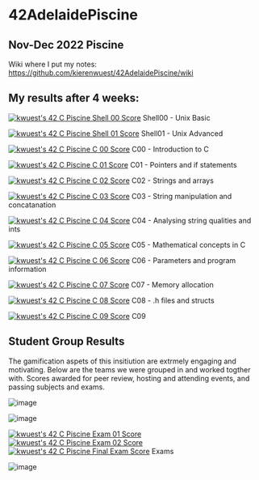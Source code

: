 # 42AdelaidePiscine
## Nov-Dec 2022 Piscine

Wiki where I put my notes: https://github.com/kierenwuest/42AdelaidePiscine/wiki

## My results after 4 weeks:

[![kwuest's 42 C Piscine Shell 00 Score](https://badge42.vercel.app/api/v2/clb55h6z600300fkzy9cemaa4/project/2886498)](https://github.com/JaeSeoKim/badge42) Shell00 - Unix Basic

[![kwuest's 42 C Piscine Shell 01 Score](https://badge42.vercel.app/api/v2/clb55h6z600300fkzy9cemaa4/project/2900198)](https://github.com/JaeSeoKim/badge42) Shell01 - Unix Advanced

[![kwuest's 42 C Piscine C 00 Score](https://badge42.vercel.app/api/v2/clb55h6z600300fkzy9cemaa4/project/2893436)](https://github.com/JaeSeoKim/badge42) 
C00 - Introduction to C

[![kwuest's 42 C Piscine C 01 Score](https://badge42.vercel.app/api/v2/clb55h6z600300fkzy9cemaa4/project/2904556)](https://github.com/JaeSeoKim/badge42) 
C01 - Pointers and if statements

[![kwuest's 42 C Piscine C 02 Score](https://badge42.vercel.app/api/v2/clb55h6z600300fkzy9cemaa4/project/2906558)](https://github.com/JaeSeoKim/badge42) 
C02 - Strings and arrays

[![kwuest's 42 C Piscine C 03 Score](https://badge42.vercel.app/api/v2/clb55h6z600300fkzy9cemaa4/project/2909193)](https://github.com/JaeSeoKim/badge42)
C03 - String manipulation and concatanation 

[![kwuest's 42 C Piscine C 04 Score](https://badge42.vercel.app/api/v2/clb55h6z600300fkzy9cemaa4/project/2909194)](https://github.com/JaeSeoKim/badge42) 
C04 - Analysing string qualities and ints

[![kwuest's 42 C Piscine C 05 Score](https://badge42.vercel.app/api/v2/clb55h6z600300fkzy9cemaa4/project/2911544)](https://github.com/JaeSeoKim/badge42) 
C05 - Mathematical concepts in C

[![kwuest's 42 C Piscine C 06 Score](https://badge42.vercel.app/api/v2/clb55h6z600300fkzy9cemaa4/project/2911560)](https://github.com/JaeSeoKim/badge42) 
C06 - Parameters and program information

[![kwuest's 42 C Piscine C 07 Score](https://badge42.vercel.app/api/v2/clb55h6z600300fkzy9cemaa4/project/2912625)](https://github.com/JaeSeoKim/badge42) 
C07 - Memory allocation 

[![kwuest's 42 C Piscine C 08 Score](https://badge42.vercel.app/api/v2/clb55h6z600300fkzy9cemaa4/project/2912884)](https://github.com/JaeSeoKim/badge42) 
C08 - .h files and structs

[![kwuest's 42 C Piscine C 09 Score](https://badge42.vercel.app/api/v2/clb55h6z600300fkzy9cemaa4/project/2914797)](https://github.com/JaeSeoKim/badge42) C09 

## Student Group Results

The gamification aspets of this insitiution are extrmely engaging and motivating. Below are the teams we were grouped in and worked togther with.
Scores awarded for peer review, hosting and attending events, and passing subjects and exams.

![image](https://user-images.githubusercontent.com/112849006/208248013-1a5d6dd7-22e8-492e-af4b-e86b0762f02c.png)

![image](https://user-images.githubusercontent.com/112849006/208247982-cd99c97a-92b7-48fc-a001-96a704024cdd.png)

[![kwuest's 42 C Piscine Exam 01 Score](https://badge42.vercel.app/api/v2/clb55h6z600300fkzy9cemaa4/project/2900746)](https://github.com/JaeSeoKim/badge42)
[![kwuest's 42 C Piscine Exam 02 Score](https://badge42.vercel.app/api/v2/clb55h6z600300fkzy9cemaa4/project/2905455)](https://github.com/JaeSeoKim/badge42)
[![kwuest's 42 C Piscine Final Exam Score](https://badge42.vercel.app/api/v2/clb55h6z600300fkzy9cemaa4/project/2912589)](https://github.com/JaeSeoKim/badge42)
Exams

![image](https://user-images.githubusercontent.com/112849006/208248685-984bed7a-308b-4358-b422-617f8f7acfcf.png)

